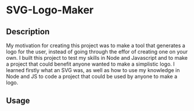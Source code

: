 # SVG-Logo-Maker

## Description

My motivation for creating this project was to make a tool that generates a logo for the user, instead of going through the effor of creating one on your own.
I built this project to test my skills in Node and Javascript and to make a project that could benefit anyone wanted to make a simplistic logo.
I learned firstly what an SVG was, as well as how to use my knowledge in Node and JS to code a project that could be used by anyone to make a logo.

## Usage


